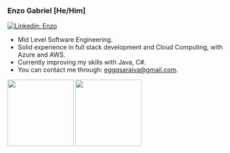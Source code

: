 ### Enzo Gabriel [He/Him]
[![Linkedin: Enzo](https://img.shields.io/badge/-Enzoggqs-blue?style=flat-square&logo=Linkedin&logoColor=white&link=https://www.linkedin.com/in/enzoggqs/)](https://www.linkedin.com/in/enzoggqs/)

- Mid Level Software Engineering.
- Solid experience in full stack development and Cloud Computing, with Azure and AWS.
- Currently improving my skills with Java, C#.
- You can contact me through: eggqsaraiva@gmail.com.


<!-- ![Anurag's github stats](https://github-readme-stats.vercel.app/api?username=enzoggqs&show_icons=true&theme=dark) -->
<!-- 
**enzoggqs/enzoggqs** is a ✨ _special_ ✨ repository because its `README.md` (this file) appears on your GitHub profile.

Here are some ideas to get you started:
 -->

<a href="https://github.com/enzoggqs/github-readme-stats">
  <img align="left" height='150px' src="https://github-readme-stats.vercel.app/api/top-langs/?username=enzoggqs&hide=python&layout=compact&theme=dracula" />
</a>

<a href="https://github.com/enzoggqs/github-readme-statst">
  <img align="left"  height='150px' src="https://github-readme-stats.vercel.app/api?username=enzoggqs&show_icons=true&theme=dracula" />
</a>
